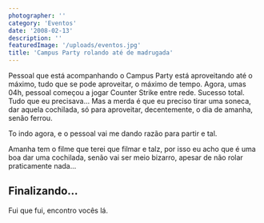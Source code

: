 ```yaml
---
photographer: ''
category: 'Eventos'
date: '2008-02-13'
description: ''
featuredImage: '/uploads/eventos.jpg'
title: 'Campus Party rolando até de madrugada'
---
```


Pessoal que está acompanhando o Campus Party está aproveitando até o máximo, tudo que se pode aproveitar, o máximo de tempo. Agora, umas 04h, pessoal começou a jogar Counter Strike entre rede. Sucesso total. Tudo que eu precisava... Mas a merda é que eu preciso tirar uma soneca, dar aquela cochilada, só para aproveitar, decentemente, o dia de amanha, senão ferrou.

To indo agora, e o pessoal vai me dando razão para partir e tal.

Amanha tem o filme que terei que filmar e talz, por isso eu acho que é uma boa dar uma cochilada, senão vai ser meio bizarro, apesar de não rolar praticamente nada...

## Finalizando...

Fui que fui, encontro vocês lá.
